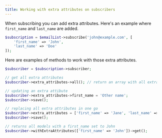 ```yaml
---
title: Working with extra attributes on subscribers
---
```


When subscribing you can add extra attributes. Here's an example where `first_name` and `last_name` are added.

```php
$subscription = $emailList->subscribe('john@example.com', [
    'first_name' => 'John',
    'last_name' => 'Doe'
]);
```

Here are examples of methods to work with those extra attributes.

```php
$subscriber = $subscription->subscriber;

// get all extra attributes
$subscriber->extra_attributes->all(); // return an array with all extra attributes;

// updating an extra attibute
$subscriber->extra_attributes->first_name = 'Other name';
$subscriber->save();

// replacing all extra attributes in one go
$subscriber->extra_attributes = ['first_name' => 'Jane', 'last_name' => 'Dane'];
$subscriber->save();

// returns all models with a first_name set to John
$subscriber->withExtraAttributes(['first_name' => 'John'])->get();
```
